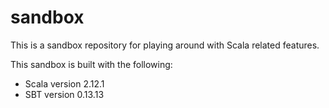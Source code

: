 # sandbox

This is a sandbox repository for playing around with Scala related features.

This sandbox is built with the following:

- Scala version 2.12.1
- SBT version 0.13.13
